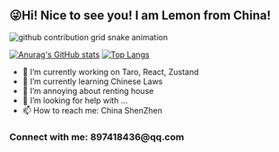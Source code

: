 <h2>😜Hi! Nice to see you! I am Lemon from China!</h2>
<picture>
  <source media="(prefers-color-scheme: dark)" srcset="https://cdn.jsdelivr.net/gh/lemondreamtobe/gihubSNK@output/PicGo/src%3Dhttp___b-ssl.duitang.com_uploads_item_201811_10_20181110000358_ydmgq.png%26refer%3Dhttp___b-ssl.duitang%20(1).webp">
  <source media="(prefers-color-scheme: light)" srcset="https://cdn.jsdelivr.net/gh/lemondreamtobe/gihubSNK@output/PicGo/src%3Dhttp___b-ssl.duitang.com_uploads_item_201811_10_20181110000358_ydmgq.png%26refer%3Dhttp___b-ssl.duitang%20(1).webp">
  <img alt="github contribution grid snake animation" src="https://cdn.jsdelivr.net/gh/lemondreamtobe/gihubSNK@output/PicGo/src%3Dhttp___b-ssl.duitang.com_uploads_item_201811_10_20181110000358_ydmgq.png%26refer%3Dhttp___b-ssl.duitang%20(1).webp">
</picture>

[![Anurag's GitHub stats](https://github-readme-stats.vercel.app/api?username=lemondreamtobe&show_icons=true)](https://github.com/lemondreamtobe/github-readme-stats)
[![Top Langs](https://github-readme-stats.vercel.app/api/top-langs/?username=lemondreamtobe&layout=compact)](https://github.com/lemondreamtobe/github-readme-stats)

- 🔭 I’m currently working on Taro, React, Zustand
- 🌱 I’m currently learning Chinese Laws
- 👯 I’m annoying about renting house
- 🤔 I’m looking for help with ...
- 📫 How to reach me: China ShenZhen


<h3 align="left">Connect with me: 897418436@qq.com</h3>
<p align="left">
</p>

